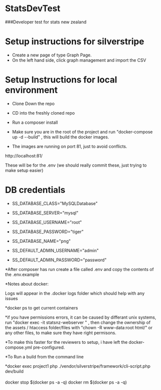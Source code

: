 # StatsDevTest
###Developer test for stats new zealand

# Setup instructions for silverstripe

 * Create a new page of type Graph Page.
 * On the left hand side, click graph management and import the CSV

# Setup Instructions for local environment
 

* Clone Down the repo

* CD into the freshly cloned repo

* Run a composer install

* Make sure you are in the root of the project and run "docker-compose up -d --build" , this will build the docker images.

* The images are running on port 81, just to avoid conflicts.

http://localhost:81/

These will be for the .env (we should really commit these, just trying to make setup easier)

# DB credentials
* SS_DATABASE_CLASS="MySQLDatabase"
* SS_DATABASE_SERVER="mysql"
* SS_DATABASE_USERNAME="root"
* SS_DATABASE_PASSWORD="tiger"
* SS_DATABASE_NAME="png"

* SS_DEFAULT_ADMIN_USERNAME="admin"
* SS_DEFAULT_ADMIN_PASSWORD="password"

*After composer has run create a file called .env and copy the contents of the .env.example

*Notes about docker:

Logs will appear in the .docker logs folder which should help with any issues

*docker ps to get current containers

*if you have permissions errors, it can be caused by differant unix systems, run "docker exec -it statsnz-webserver " , then change the ownership of the assets / htaccess folder/files with "chown -R www-data:root html/" or any other files, to make sure they have right permisons.

*To make this faster for the reviewers to setup, i have left the docker-compose.yml pre-configured.

*To Run a build from the command line

*docker exec project1 php ./vendor/silverstripe/framework/cli-script.php dev/build

####
docker stop $(docker ps -a -q)
docker rm $(docker ps -a -q)
